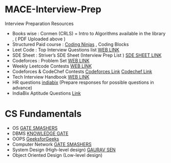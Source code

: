 # MACE-Interview-Prep
Interview Preparation Resources

* Books wise : Cormen (CRLS) = Intro to Algorithms available in the library , ( PDF Uploaded above )
* Structured Paid course : [Coding Ninjas](https://www.codingninjas.com/) , Coding Blocks
* Leet Code : Top Interview Questions list  [WEB LINK](https://leetcode.com/problemset/top-interview-questions/)
* SDE Sheet : Striver’s SDE Sheet (Interview Prep List ) [SDE SHEET LINK](https://docs.google.com/document/d/1T7-c2Sf2Rwp9HZ-gVtXD-QsNIgDO0U72Ex89We5U_Mo/edit?usp=sharing) 
* Codeforces : Problem Set  [WEB LINK](https://codeforces.com/problemset)
* Weekly Leetcode Contests  [WEB LINK](https://leetcode.com/contest/)
* Codeforces & CodeChef Contests  [Codeforces Link](https://codeforces.com/contests) [Codechef Link](https://www.codechef.com/)
* Tech Interview Handbook [WEB LINK](https://techinterviewhandbook.org/)
* HR questions [indiabix](https://www.indiabix.com/hr-interview/questions-and-answers/) (Prepare responses for possible questions in advance)
* IndiaBix Aptitude Questions [Link](https://www.indiabix.com/)

# CS Fundamentals
* OS  [GATE SMASHERS](https://www.youtube.com/playlist?list=PLxCzCOWd7aiGz9donHRrE9I3Mwn6XdP8p)
* DBMS  [KNOWLEDGE GATE](https://www.youtube.com/playlist?list=PLmXKhU9FNesR1rSES7oLdJaNFgmuj0SYV)
* OOPS  [GeeksforGeeks](https://www.geeksforgeeks.org/object-oriented-programming-in-cpp/)
* Computer Network  [GATE SMASHERS](https://www.youtube.com/playlist?list=PLxCzCOWd7aiGFBD2-2joCpWOLUrDLvVV_)
* System Design (High-level design) [GAURAV SEN](https://www.youtube.com/playlist?list=PLMCXHnjXnTnvo6alSjVkgxV-VH6EPyvoX)
* Object Oriented Design (Low-level design)

